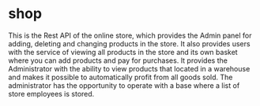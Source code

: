 # shop

This is the Rest API of the online store, which provides the Admin panel for adding, deleting and changing products in the store. It also provides users with the service of viewing all products in the store and its own basket where you can add products and pay for purchases. It provides the Administrator with the ability to view products that located in a warehouse and makes it possible to automatically profit from all goods sold. The administrator has the opportunity to operate with a base where a list of store employees is stored.
